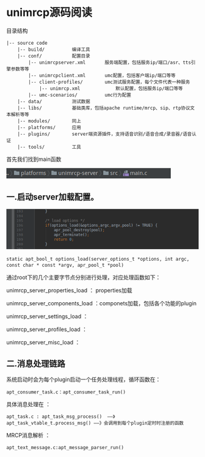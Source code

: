 # unimrcp源码阅读

目录结构
```
|-- source code
	|-- build/			编译工具
	|-- conf/			配置目录
		|-- unimrcpserver.xml		服务端配置，包括服务ip/端口/asr、tts引擎参数等等
		|-- unimrcpclient.xml		umc配置，包括客户端ip/端口等等
		|-- client-profiles/		umc测试服务配置，每个文件代表一种服务
			|-- unimrcp.xml				默认配置，包括服务ip/端口等等
		|-- umc-scenarios/			umc行为配置
	|-- data/			测试数据
	|-- libs/			基础类库，包括apache runtime/mrcp、sip、rtp协议文本解析等等
	|-- modules/		同上
	|-- platforms/		应用
	|-- plugins/		server端资源插件，支持语音识别/语音合成/录音器/语音认证
	|-- tools/			工具
```

首先我们找到main函数

![](mrcp-2.png)

## 一.启动server加载配置。

![](mrcp-3.png)
```
static apt_bool_t options_load(server_options_t *options, int argc, const char * const *argv, apr_pool_t *pool)
```
通过root下的几个主要字节点分别进行处理，对应处理函数如下：

unimrcp_server_properties_load ： properties加载

unimrcp_server_components_load ：componets加载，包括各个功能的plugin

unimrcp_server_settings_load ： 

unimrcp_server_profiles_load ：

unimrcp_server_misc_load ：

## 二.消息处理链路

系统启动时会为每个plugin启动一个任务处理线程，循环函数在：
```
apt_consumer_task.c：apt_consumer_task_run()
```
具体消息处理在 ：
```
apt_task.c : apt_task_msg_process()  ——》apt_task_vtable_t.process_msg() ——》会调用到每个plugin定时时注册的函数
```
MRCP消息解析 ： 
```
apt_text_message.c:apt_message_parser_run()
```








